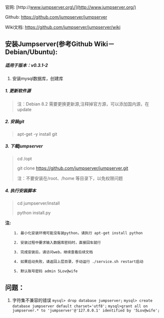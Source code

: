 官网: [http:\/\/www.jumpserver.org\/](http://www.jumpserver.org/)

Github: [https:\/\/github.com\/jumpserver\/jumpserver](https://github.com/jumpserver/jumpserver)

Wiki文档: [https:\/\/github.com\/jumpserver\/jumpserver\/wiki](https://github.com/jumpserver/jumpserver/wiki)

## 安装Jumpserver\(参考Github Wiki－**Debian\/Ubuntu**\):

##### **适用于版本：v0.3.1-2**

1. 安装mysql数据库，创建库

##### **1. 更新软件源**

> 注：Debian 8.2 需要更换更新源,注释掉官方源，可以添加国内源，在update

##### **2. 安装git**

> apt-get -y install git

##### **3. 下载jumpserver**

> cd \/opt
> 
> git clone [https:\/\/github.com\/jumpserver\/jumpserver.git](https://github.com/jumpserver/jumpserver.git)
> 
> 注：不要安装在\/root、\/home 等目录下，以免权限问题

##### **4. 执行安装脚本**

> cd jumpserver\/install
> 
> python install.py

**注:**

```
    1. 最小化安装环境可能没有装python，请执行 apt-get install python

    2. 安装过程中要求输入数据库密码时，直接回车就行

    3. 完成安装后，请访问web，继续查看后续文档

    4. 如果启动失败，请返回上层目录，手动运行 ./service.sh restart启动

    5. 默认账号密码 admin 5Lov@wife
```

## 问题：

1. 字符集不兼容的错误
  `mysql> drop database jumpserver;`
  `mysql> create database jumpserver default charset='utf8';`
  `mysql>grant all on jumpserver.* to 'jumpserver'@'127.0.0.1' identified by '5Lov@wife';`

